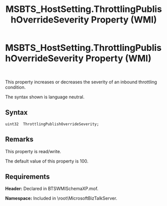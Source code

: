 ﻿---
title: MSBTS_HostSetting.ThrottlingPublishOverrideSeverity Property (WMI)
TOCTitle: MSBTS_HostSetting.ThrottlingPublishOverrideSeverity Property (WMI)
ms:assetid: 3bca88d2-7d20-4bfe-96fb-3b2dfaeddbe0
ms:mtpsurl: https://msdn.microsoft.com/en-us/library/Gg678627(v=BTS.80)
ms:contentKeyID: 51527412
ms.date: 08/30/2017
mtps_version: v=BTS.80
---

# MSBTS\_HostSetting.ThrottlingPublishOverrideSeverity Property (WMI)

 

This property increases or decreases the severity of an inbound throttling condition.

The syntax shown is language neutral.

## Syntax

``` 
uint32  ThrottlingPublishOverrideSeverity;  
```

## Remarks

This property is read/write.

The default value of this property is 100.

## Requirements

**Header:** Declared in BTSWMISchemaXP.mof.

**Namespace:** Included in \\root\\MicrosoftBizTalkServer.

